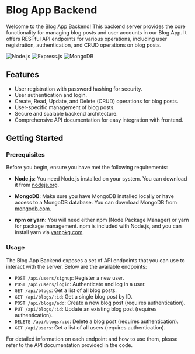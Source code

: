 # Blog App Backend

Welcome to the Blog App Backend! This backend server provides the core functionality for managing blog posts and user accounts in our Blog App. It offers RESTful API endpoints for various operations, including user registration, authentication, and CRUD operations on blog posts.

![Node.js](https://img.shields.io/badge/Node.js-v12.0.0-green)
![Express.js](https://img.shields.io/badge/Express.js-v4.18.2-blue)
![MongoDB](https://img.shields.io/badge/MongoDB-v4.4.0-orange)

## Features

- User registration with password hashing for security.
- User authentication and login.
- Create, Read, Update, and Delete (CRUD) operations for blog posts.
- User-specific management of blog posts.
- Secure and scalable backend architecture.
- Comprehensive API documentation for easy integration with frontend.

## Getting Started

### Prerequisites

Before you begin, ensure you have met the following requirements:

- **Node.js**: You need Node.js installed on your system. You can download it from [nodejs.org](https://nodejs.org/).

- **MongoDB**: Make sure you have MongoDB installed locally or have access to a MongoDB database. You can download MongoDB from [mongodb.com](https://www.mongodb.com/).

- **npm or yarn**: You will need either npm (Node Package Manager) or yarn for package management. npm is included with Node.js, and you can install yarn via [yarnpkg.com](https://yarnpkg.com/).

### Usage

The Blog App Backend exposes a set of API endpoints that you can use to interact with the server. Below are the available endpoints:

- `POST /api/users/signup`: Register a new user.
- `POST /api/users/login`: Authenticate and log in a user.
- `GET /api/blogs`: Get a list of all blog posts.
- `GET /api/blogs/:id`: Get a single blog post by ID.
- `POST /api/blogs/add`: Create a new blog post (requires authentication).
- `PUT /api/blogs/:id`: Update an existing blog post (requires authentication).
- `DELETE /api/blogs/:id`: Delete a blog post (requires authentication).
- `GET /api/users`: Get a list of all users (requires authentication).

For detailed information on each endpoint and how to use them, please refer to the API documentation provided in the code.


